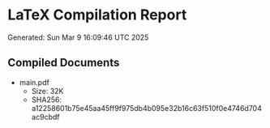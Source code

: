 # LaTeX Compilation Report
Generated: Sun Mar  9 16:09:46 UTC 2025
## Compiled Documents
- main.pdf
  - Size: 32K
  - SHA256: a12258601b75e45aa45ff9f975db4b095e32b16c63f510f0e4746d704ac9cbdf
